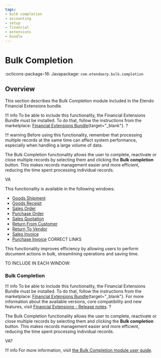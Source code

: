 ```yaml
---
tags:
- bulk completion
- accounting
- setup
- financial
- extensions
- bundle
---
```


# Bulk Completion

:octicons-package-16: Javapackage: `com.etendoerp.bulk.completion` 

## Overview

This section describes the Bulk Completion module included in the Etendo Financial Extensions bundle.

!!! info
    To be able to include this functionality, the Financial Extensions Bundle must be installed. To do that, follow the instructions from the marketplace: [Financial Extensions Bundle](https://marketplace.etendo.cloud/#/product-details?module=9876ABEF90CC4ABABFC399544AC14558){target="_blank"}. ?

!!! warning
    Before using this functionality, remember that processing multiple records at the same time can affect system performance, especially when handling a large volume of data.

The Bulk Completion functionality allows the user to complete, reactivate or close multiple records by selecting them and clicking the **Bulk completion** button. This makes records management easier and more efficient, reducing the time spent processing individual records.

VA

This functionality is available in the following windows:

- [Goods Shipment](../../../basic-features/sales-management/transactions.md#bulk-completion)
- [Goods Receipt](../../../basic-features/procurement-management/transactions.md#bulk-completion)
- [Sales Order](../../../basic-features/sales-management/transactions.md#bulk-completion)
- [Purchase Order](../../../basic-features/procurement-management/transactions.md#bulk-completion)
- [Sales Quotation](../../../basic-features/sales-management/transactions.md#bulk-completion)
- [Return From Customer](../../../basic-features/sales-management/transactions.md#bulk-completion)
- [Return To Vendor](../../../basic-features/procurement-management/transactions.md#bulk-completion)
- [Sales Invoice](../../../basic-features/sales-management/transactions.md#bulk-completion)
- [Purchase Invoice](../../../basic-features/procurement-management/transactions.md#bulk-completion)
CORRECT LINKS

This functionality improves efficiency by allowing users to perform document actions in bulk, streamlining operations and saving time.

TO INCLUDE IN EACH WINDOW:

### Bulk Completion

!!! info
    To be able to include this functionality, the Financial Extensions Bundle must be installed. To do that, follow the instructions from the marketplace: [Financial Extensions Bundle](https://marketplace.etendo.cloud/#/product-details?module=9876ABEF90CC4ABABFC399544AC14558){target="_blank"}. For more information about the available versions, core compatibility and new features, visit [Financial Extensions - Release notes](../../../../whats-new/release-notes/etendo-classic/bundles/financial-extensions/release-notes.md). ?

The Bulk Completion functionality allows the user to complete, reactivate or close multiple records by selecting them and clicking the **Bulk completion** button. This makes records management easier and more efficient, reducing the time spent processing individual records.

VA?

!!! info
    For more information, visit [the Bulk Completion module user guide]().